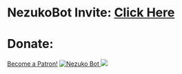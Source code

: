 
<h1>NezukoBot
Invite: <a href="https://discordapp.com/api/oauth2/authorize?client_id=623481583411658753&permissions=2147478775&redirect_uri=https%3A%2F%2Fdiscord.gg%2Fsz4qDtu&response_type=code&scope=bot%20guilds.join">Click Here</a></h1>
<h1>Donate:</h1> 
<a href="https://www.patreon.com/bePatron?u=25041687" data-patreon-widget-type="become-patron-button">Become a Patron!</a><script async src="https://c6.patreon.com/becomePatronButton.bundle.js"></script>
<a href="https://top.gg/bot/623481583411658753">
    <img src="https://top.gg/api/widget/623481583411658753.svg" alt="Nezuko Bot" />
</a><img src="https://botsfordiscord.com/api/bot/623481583411658753/widget?theme=dark&height=140&width=380">
<script type='text/javascript' src='https://ko-fi.com/widgets/widget_2.js'></script><script type='text/javascript'>kofiwidget2.init('Support Me on Ko-fi', '#29abe0', 'T6T423C5Y');kofiwidget2.draw();</script> 

